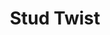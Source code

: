 ---
title: 'Stud Twist'
icon: icon.png
redirect: '/en/techs/rotations/function:stud_twist'

content:
    items: 
        - '@taxonomy.function': 'stud_twist'
    filter:
        published: true
        type: 'tech' 
---